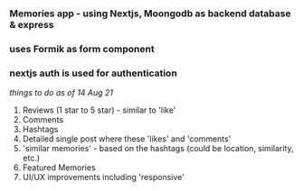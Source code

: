 ### Memories app - using Nextjs, Moongodb as backend database & express
### uses Formik as form component
### nextjs auth is used for authentication

*things to do as of 14 Aug 21*
1. Reviews (1 star to 5 star) - similar to 'like' 
2. Comments
3. Hashtags
4. Detailed single post where these 'likes' and 'comments'
5. 'similar memories' - based on the hashtags (could be location, similarity, etc.)
6. Featured Memories
7. UI/UX improvements including 'responsive' 
